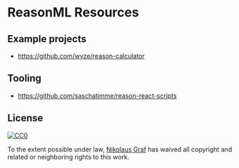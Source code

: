 # ReasonML Resources

## Example projects

- https://github.com/wyze/reason-calculator

## Tooling

- https://github.com/saschatimme/reason-react-scripts

## License

[![CC0](http://mirrors.creativecommons.org/presskit/buttons/88x31/svg/cc-zero.svg)](https://creativecommons.org/publicdomain/zero/1.0/)

To the extent possible under law, [Nikolaus Graf](https://github.com/nikgraf/) has waived all copyright and related or neighboring rights to this work.
